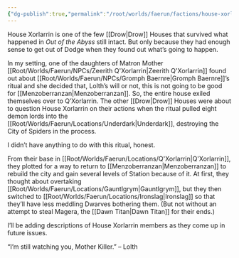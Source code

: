 ```yaml
---
{"dg-publish":true,"permalink":"/root/worlds/faerun/factions/house-xorlarrin/"}
---
```


House Xorlarrin is one of the few [[Drow\|Drow]] Houses that survived what happened in *Out of the Abyss* still intact. But only because they had enough sense to get out of Dodge when they found out what’s going to happen.

In my setting, one of the daughters of Matron Mother [[Root/Worlds/Faerun/NPCs/Zeerith Q'Xorlarrin\|Zeerith Q'Xorlarrin]] found out about [[Root/Worlds/Faerun/NPCs/Gromph Baernre\|Gromph Baernre]]’s ritual and she decided that, Lolth’s will or not, this is not going to be good for [[Menzoberranzan\|Menzoberranzan]]. So, the entire house exiled themselves over to Q’Xorlarrin. The other [[Drow\|Drow]] Houses were about to question House Xorlarrin on their actions when the ritual pulled eight demon lords into the [[Root/Worlds/Faerun/Locations/Underdark\|Underdark]], destroying the City of Spiders in the process.

I didn’t have anything to do with this ritual, honest.

From their base in [[Root/Worlds/Faerun/Locations/Q'Xorlarrin\|Q'Xorlarrin]], they plotted for a way to return to [[Menzoberranzan\|Menzoberranzan]] to rebuild the city and gain several levels of Station because of it. At first, they thought about overtaking [[Root/Worlds/Faerun/Locations/Gauntlgrym\|Gauntlgrym]], but they then switched to [[Root/Worlds/Faerun/Locations/Ironslag\|Ironslag]] so that they’ll have less meddling Dwarves bothering them. (But not without an attempt to steal Magera, the [[Dawn Titan\|Dawn Titan]] for their ends.)

I’ll be adding descriptions of House Xorlarrin members as they come up in future issues.

“I’m still watching you, Mother Killer.” – Lolth
